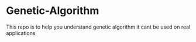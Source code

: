 # Genetic-Algorithm
This repo is to help you understand genetic algorithm it cant be used on real applications
